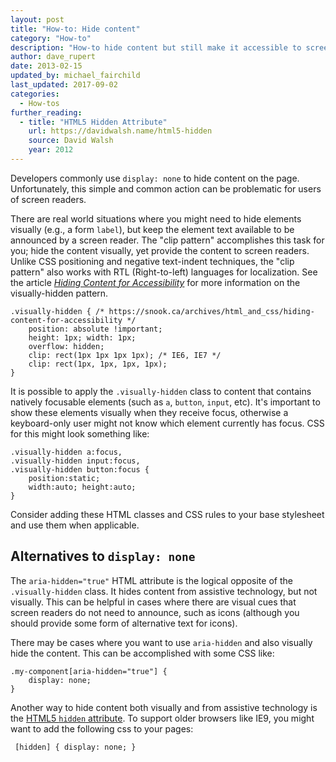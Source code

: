 ```yaml
---
layout: post
title: "How-to: Hide content"
category: "How-to"
description: "How-to hide content but still make it accessible to screen readers."
author: dave_rupert
date: 2013-02-15
updated_by: michael_fairchild
last_updated: 2017-09-02
categories:
  - How-tos
further_reading:
  - title: "HTML5 Hidden Attribute"
    url: https://davidwalsh.name/html5-hidden
    source: David Walsh
    year: 2012
---
```


Developers commonly use `display: none` to hide content on the page. Unfortunately, this simple and common action can be problematic for users of screen readers.

There are real world situations where you might need to hide elements visually (e.g., a form `label`), but keep the element text available to be announced by a screen reader. The "clip pattern" accomplishes this task for you; hide the content visually, yet provide the content to screen readers. Unlike CSS positioning and negative text-indent techniques, the "clip pattern" also works with RTL (Right-to-left) languages for localization. See the article *[Hiding Content for Accessibility](https://snook.ca/archives/html_and_css/hiding-content-for-accessibility)* for more information on the visually-hidden pattern.

    .visually-hidden { /* https://snook.ca/archives/html_and_css/hiding-content-for-accessibility */
        position: absolute !important;
        height: 1px; width: 1px;
        overflow: hidden;
        clip: rect(1px 1px 1px 1px); /* IE6, IE7 */
        clip: rect(1px, 1px, 1px, 1px);
    }

It is possible to apply the `.visually-hidden` class to content that contains natively focusable elements (such as `a`, `button`, `input`, etc). It's important to show these elements visually when they receive focus, otherwise a keyboard-only user might not know which element currently has focus. CSS for this might look something like:

    .visually-hidden a:focus,
    .visually-hidden input:focus,
    .visually-hidden button:focus {
        position:static;
        width:auto; height:auto;
    }

Consider adding these HTML classes and CSS rules to your base stylesheet and use them when applicable.

## Alternatives to `display: none`

The `aria-hidden="true"` HTML attribute is the logical opposite of the `.visually-hidden` class. It hides content from assistive technology, but not visually. This can be helpful in cases where there are visual cues that screen readers do not need to announce, such as icons (although you should provide some form of alternative text for icons).

There may be cases where you want to use `aria-hidden` and also visually hide the content. This can be accomplished with some CSS like:

    .my-component[aria-hidden="true"] {
        display: none;
    }

 Another way to hide content both visually and from assistive technology is the [HTML5 `hidden` attribute](https://html.spec.whatwg.org/multipage/interaction.html#the-hidden-attribute). To support older browsers like IE9, you might want to add the following css to your pages:

     [hidden] { display: none; }

